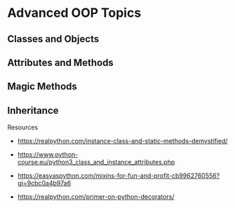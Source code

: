 # Advanced OOP Topics

## Classes and Objects

## Attributes and Methods

## Magic Methods

## Inheritance


Resources
* https://realpython.com/instance-class-and-static-methods-demystified/

* https://www.python-course.eu/python3_class_and_instance_attributes.php

* https://easyaspython.com/mixins-for-fun-and-profit-cb9962760556?gi=9cbc0a4b97a6

* https://realpython.com/primer-on-python-decorators/


